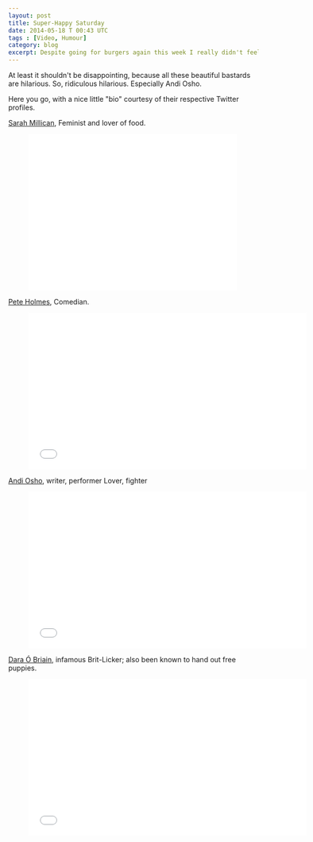 ```yaml
---
layout: post
title: Super-Happy Saturday
date: 2014-05-18 T 00:43 UTC
tags : [Video, Humour]
category: blog
excerpt: Despite going for burgers again this week I really didn't feel like writing about it. So instead of that, you get a post with videos of stand-up comedians. That's not disappointing, right?
---
```

At least it shouldn't be disappointing, because all these beautiful bastards are hilarious. So, ridiculous hilarious. Especially Andi Osho.

Here you go, with a nice little "bio" courtesy of their respective Twitter profiles.

[Sarah Millican][sarah], Feminist and lover of food.

<div>
<figure class="media-video">
	<iframe width="420" height="315" src="//www.youtube.com/embed/QqA2wUNV9Hs?rel=0" frameborder="0" allowfullscreen> </iframe>
</figure>
</div>

[Pete Holmes][pete], Comedian.

<div>
<figure class="media-video">
	<iframe width="560" height="315" src="//www.youtube.com/embed/ZR7qi7tBaYY?rel=0" frameborder="0" allowfullscreen> </iframe>
</figure>
</div>

[Andi Osho][andi], writer, performer Lover, fighter 

<div>
<figure class="media-video">
	<iframe width="560" height="315" src="//www.youtube.com/embed/hGnTfZkZtEU?rel=0" frameborder="0" allowfullscreen> </iframe>
</figure>
</div>

[Dara Ó Briain][dara], infamous Brit-Licker; also been known to hand out free puppies.

<div>
<figure class="media-video">
	<iframe width="560" height="315" src="//www.youtube.com/embed/s1rnqaXZC5w?rel=0" frameborder="0" allowfullscreen> </iframe>
</figure>
</div>

[pete]: https://twitter.com/peteholmes
[dara]: https://twitter.com/daraobriain
[sarah]: https://twitter.com/SarahMillican75
[andi]: https://twitter.com/andiosho